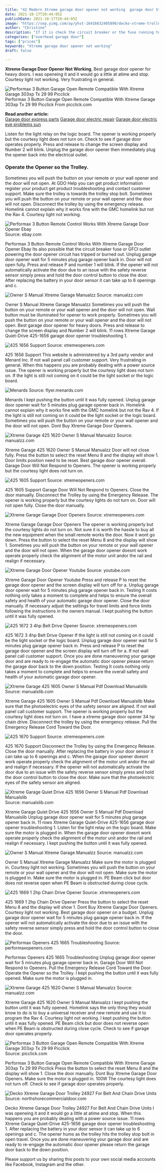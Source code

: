 ```yaml
---
title: "42 Modern Xtreme garage door opener not working  garage door Style"
date: 2021-10-17T20:44:05Z
publishDate: 2021-10-17T20:44:05Z
image: "https://sep.yimg.com/ay/yhst-16416632405890/decko-xtreme-trolley-24927-51.gif"
author: "Christine"
description: "If it is check the circuit breaker or the fuse running to the garage door opener. Not sure it is worth the hassle to buy all the new equipment when the small remote works the door. Xtreme garage door opener not working"
categories: ["overhead garage door"]
tags: ["prices"]
keywords: "Xtreme garage door opener not working"
draft: false

---
```

<!-- Head tag Code -->
**Xtreme Garage Door Opener Not Working**, Best garage door opener for heavy doors. I was openeing it and it would go a little at atime and stop. Courtesy light not working. Very frustrating in general.

![Performax 3 Button Garage Open Remote Compatible With Xtreme Garage 303xp Tx 29 99 Picclick](https://www.picclickimg.com/d/l400/pict/353253968666_/Performax-3-Button-Garage-Open-Remote-Compatible-With-Xtreme.jpg "Performax 3 Button Garage Open Remote Compatible With Xtreme Garage 303xp Tx 29 99 Picclick")
Performax 3 Button Garage Open Remote Compatible With Xtreme Garage 303xp Tx 29 99 Picclick From picclick.com

**Read another article:**  
[Garage door express parts](/garage-door-express-parts/)
[Garage door electric repair](/garage-door-electric-repair/)
[Garage door electric eye problems sun](/garage-door-electric-eye-problems-sun/)


Listen for the light relay on the logic board. The opener is working properly but the courtesy light does not turn on. Check to see if garage door operates properly. Press and release to change the screen display and Number 2 will blink. Unplug the garage door opener then immediately plug the opener back into the electrical outlet.

### Operate the Opener so the Trolley.

Sometimes you will push the button on your remote or your wall opener and the door will not open. At GDO Help you can get product information register your product get product troubleshooting and contact customer support. Make sure the trolley is towards the trolley stop bolt. Sometimes you will push the button on your remote or your wall opener and the door will not open. Disconnect the trolley by using the emergency release. Homelink cannot explain why it works fine with the GMC homelink but not the Rav 4. Courtesy light not working.


![Performax 3 Button Remote Control Works With Xtreme Garage Door Opener Ebay](https://i.ebayimg.com/images/g/QXMAAOSwxJde~1CU/s-l400.jpg "Performax 3 Button Remote Control Works With Xtreme Garage Door Opener Ebay")
Source: ebay.com

Performax 3 Button Remote Control Works With Xtreme Garage Door Opener Ebay Its also possible that the circuit breaker fuse or GFCI outlet powering the door opener circuit has tripped or burned out. Unplug garage door opener wait for 5 minutes plug garage opener back in. Door will not open fully. Press and release P and number 1 will blink. If the opener will not automatically activate the door due to an issue with the safety reverse sensor simply press and hold the door control button to close the door. After replacing the battery in your door sensor it can take up to 6 openings and c.

![Owner S Manual Xtreme Garage Manualzz](https://s3.manualzz.com/store/data/022217565_1-ee0d92f6473724ff294853498afc9e57-360x466.png "Owner S Manual Xtreme Garage Manualzz")
Source: manualzz.com

Owner S Manual Xtreme Garage Manualzz Sometimes you will push the button on your remote or your wall opener and the door will not open. Wall button must be illuminated for opener to work properly. Sometimes you will push the button on your remote or your wall opener and the door will not open. Best garage door opener for heavy doors. Press and release to change the screen display and Number 2 will blink. 11 rows Xtreme Garage Quiet-Drive 425-1656 garage door opener troubleshooting 1.

![425 1656 Support](https://www.xtremeopeners.com/images/support/425-1656.png "425 1656 Support")
Source: xtremeopeners.com

425 1656 Support This website is administered by a 3rd party vendor and Menard Inc. If not wall panel call customer support. Very frustrating in general. When this happens you are probably dealing with a power source issue. The opener is working properly but the courtesy light does not turn on. If the light is still not coming on it could be the light socket or the logic board.

![Menards](https://cdn.flippenterprise.net/page_item_sub_items/149191909/1554273851/large "Menards")
Source: flyer.menards.com

Menards I kept pushing the button until it was fully opened. Unplug garage door opener wait for 5 minutes plug garage opener back in. Homelink cannot explain why it works fine with the GMC homelink but not the Rav 4. If the light is still not coming on it could be the light socket or the logic board. Sometimes you will push the button on your remote or your wall opener and the door will not open. Dont Buy Xtreme Garage Door Openers.

![Xtreme Garage 425 1620 Owner S Manual Manualzz](https://s3.manualzz.com/store/data/032469520_1-7f5641bd73bb51078a6fcb7510f1d36b.png "Xtreme Garage 425 1620 Owner S Manual Manualzz")
Source: manualzz.com

Xtreme Garage 425 1620 Owner S Manual Manualzz Door will not close fully. Press the button to select the reset Menu 8 and the display will show 1. Door limits position need to be reset. Best garage door opener overall. Garage Door Will Not Respond to Openers. The opener is working properly but the courtesy light does not turn on.

![425 1605 Support](https://www.xtremeopeners.com/images/support/425-1605.png "425 1605 Support")
Source: xtremeopeners.com

425 1605 Support Garage Door Will Not Respond to Openers. Close the door manually. Disconnect the Trolley by using the Emergency Release. The opener is working properly but the courtesy lights do not turn on. Door will not open fully. Close the door manually.

![Xtreme Garage Garage Door Openers](https://www.xtremeopeners.com/images/frontpage/new2018openers.png "Xtreme Garage Garage Door Openers")
Source: xtremeopeners.com

Xtreme Garage Garage Door Openers The opener is working properly but the courtesy lights do not turn on. Not sure it is worth the hassle to buy all the new equipment when the small remote works the door. Now it wont go down. Press the button to select the reset Menu 8 and the display will show 1. Sometimes you will push the button on your remote or your wall opener and the door will not open. When the garage door opener doesnt work operate properly check the alignment of the motor unit andor the rail and realign if necessary.

![Xtreme Garage Door Opener Youtube](https://i.ytimg.com/vi/Q2E6f2lOZ1Q/maxresdefault.jpg "Xtreme Garage Door Opener Youtube")
Source: youtube.com

Xtreme Garage Door Opener Youtube Press and release P to reset the garage door opener and the screen display will turn off for a. Unplug garage door opener wait for 5 minutes plug garage opener back in. Testing It costs nothing only takes a moment to complete and helps to ensure the overall safety and health of your automatic garage door opener. Close the door manually. If necessary adjust the settings for travel limits and force limits following the instructions in the owners manual. I kept pushing the button until it was fully opened.

![425 1672 3 4hp Belt Drive Opener](https://www.xtremeopeners.com/images/products/425-1672.png "425 1672 3 4hp Belt Drive Opener")
Source: xtremeopeners.com

425 1672 3 4hp Belt Drive Opener If the light is still not coming on it could be the light socket or the logic board. Unplug garage door opener wait for 5 minutes plug garage opener back in. Press and release P to reset the garage door opener and the screen display will turn off for a. If not wall panel call customer support. Once you are done maneuvering your garage door and are ready to re-engage the automatic door opener please return the garage door back to the down position. Testing It costs nothing only takes a moment to complete and helps to ensure the overall safety and health of your automatic garage door opener.

![Xtreme Garage 425 1605 Owner S Manual Pdf Download Manualslib](https://data2.manualslib.com/first-image/i15/74/7320/731954/xtreme-garage-425-1605.jpg "Xtreme Garage 425 1605 Owner S Manual Pdf Download Manualslib")
Source: manualslib.com

Xtreme Garage 425 1605 Owner S Manual Pdf Download Manualslib Make sure that the photoelectric eyes of the safety sensor are aligned. If not wall panel call customer support. The opener is working properly but the courtesy light does not turn on. I have a xtreme garage door opener 34 hp chain drive. Disconnect the trolley by using the emergency release. Pull the Emergency Release Cord Toward the Door.

![425 1670 Support](https://www.xtremeopeners.com/images/support/425-1670.png "425 1670 Support")
Source: xtremeopeners.com

425 1670 Support Disconnect the Trolley by using the Emergency Release. Close the door manually. After replacing the battery in your door sensor it can take up to 6 openings and c. When the garage door opener doesnt work operate properly check the alignment of the motor unit andor the rail and realign if necessary. If the opener will not automatically activate the door due to an issue with the safety reverse sensor simply press and hold the door control button to close the door. Make sure that the photoelectric eyes of the safety sensor are aligned.

![Xtreme Garage Quiet Drive 425 1656 Owner S Manual Pdf Download Manualslib](https://data2.manualslib.com/first-image/i15/73/7256/725530/xtreme-garage-quiet-drive-425-1656.jpg "Xtreme Garage Quiet Drive 425 1656 Owner S Manual Pdf Download Manualslib")
Source: manualslib.com

Xtreme Garage Quiet Drive 425 1656 Owner S Manual Pdf Download Manualslib Unplug garage door opener wait for 5 minutes plug garage opener back in. 11 rows Xtreme Garage Quiet-Drive 425-1656 garage door opener troubleshooting 1. Listen for the light relay on the logic board. Make sure the motor is plugged in. When the garage door opener doesnt work operate properly check the alignment of the motor unit andor the rail and realign if necessary. I kept pushing the button until it was fully opened.

![Owner S Manual Xtreme Garage Manualzz](https://s3.manualzz.com/store/data/028714913_1-9407bf10a561af7adb16b93ab004421e.png "Owner S Manual Xtreme Garage Manualzz")
Source: manualzz.com

Owner S Manual Xtreme Garage Manualzz Make sure the motor is plugged in. Courtesy light not working. Sometimes you will push the button on your remote or your wall opener and the door will not open. Make sure the motor is plugged in. Make sure the motor is plugged in. PE Beam click but door does not reverse open when PE Beam is obstructed during close cycle.

![425 1669 1 2hp Chain Drive Opener](https://www.xtremeopeners.com/images/products/425-1669.png "425 1669 1 2hp Chain Drive Opener")
Source: xtremeopeners.com

425 1669 1 2hp Chain Drive Opener Press the button to select the reset Menu 8 and the display will show 1. Dont Buy Xtreme Garage Door Openers. Courtesy light not working. Best garage door opener on a budget. Unplug garage door opener wait for 5 minutes plug garage opener back in. If the opener will not automatically activate the door due to an issue with the safety reverse sensor simply press and hold the door control button to close the door.

![Performax Openers 425 1665 Troubleshooting](https://www.performaxopeners.com/images/support/425-1665-Support.png "Performax Openers 425 1665 Troubleshooting")
Source: performaxopeners.com

Performax Openers 425 1665 Troubleshooting Unplug garage door opener wait for 5 minutes plug garage opener back in. Garage Door Will Not Respond to Openers. Pull the Emergency Release Cord Toward the Door. Operate the Opener so the Trolley. I kept pushing the button until it was fully opened. Make sure the motor is plugged in.

![Xtreme Garage 425 1620 Owner S Manual Manualzz](https://s3.manualzz.com/store/data/032469520_1-7f5641bd73bb51078a6fcb7510f1d36b-360x466.png "Xtreme Garage 425 1620 Owner S Manual Manualzz")
Source: manualzz.com

Xtreme Garage 425 1620 Owner S Manual Manualzz I kept pushing the button until it was fully opened. Homelink says the only thing they would know to do is to buy a universal receiver and new remote and use it to program the Rav 4. Courtesy light not working. I kept pushing the button until it was fully opened. PE Beam click but door does not reverse open when PE Beam is obstructed during close cycle. Check to see if garage door operates properly.

![Performax 3 Button Garage Open Remote Compatible With Xtreme Garage 303xp Tx 29 99 Picclick](https://www.picclickimg.com/d/l400/pict/353253968666_/Performax-3-Button-Garage-Open-Remote-Compatible-With-Xtreme.jpg "Performax 3 Button Garage Open Remote Compatible With Xtreme Garage 303xp Tx 29 99 Picclick")
Source: picclick.com

Performax 3 Button Garage Open Remote Compatible With Xtreme Garage 303xp Tx 29 99 Picclick Press the button to select the reset Menu 8 and the display will show 1. Close the door manually. Dont Buy Xtreme Garage Door Openers. Make sure the motor is plugged in. 100W The courtesy light does not turn off. Check to see if garage door operates properly.

![Decko Xtreme Garage Door Trolley 24927 For Belt And Chain Drive Units](https://sep.yimg.com/ay/yhst-16416632405890/decko-xtreme-trolley-24927-51.gif "Decko Xtreme Garage Door Trolley 24927 For Belt And Chain Drive Units")
Source: northshorecommercialdoor.com

Decko Xtreme Garage Door Trolley 24927 For Belt And Chain Drive Units I was openeing it and it would go a little at atime and stop. When this happens you are probably dealing with a power source issue. 11 rows Xtreme Garage Quiet-Drive 425-1656 garage door opener troubleshooting 1. After replacing the battery in your door sensor it can take up to 6 openings and c. The opener hums as the trolley hits the trolley stop bolt in open travel. Once you are done maneuvering your garage door and are ready to re-engage the automatic door opener please return the garage door back to the down position.

Please support us by sharing this posts to your own social media accounts like Facebook, Instagram and the other.

